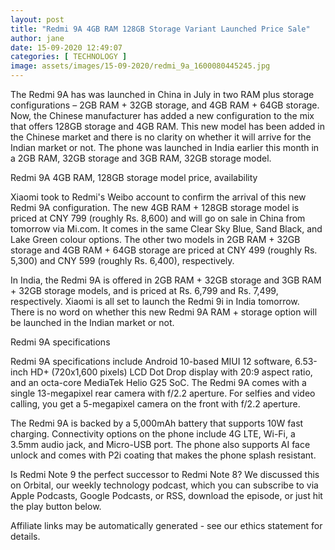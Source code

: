 ```yaml
---
layout: post
title: "Redmi 9A 4GB RAM 128GB Storage Variant Launched Price Sale"
author: jane 
date: 15-09-2020 12:49:07 
categories: [ TECHNOLOGY ] 
image: assets/images/15-09-2020/redmi_9a_1600080445245.jpg
---
```

The Redmi 9A has was launched in China in July in two RAM plus storage configurations – 2GB RAM + 32GB storage, and 4GB RAM + 64GB storage. Now, the Chinese manufacturer has added a new configuration to the mix that offers 128GB storage and 4GB RAM. This new model has been added in the Chinese market and there is no clarity on whether it will arrive for the Indian market or not. The phone was launched in India earlier this month in a 2GB RAM, 32GB storage and 3GB RAM, 32GB storage model.

Redmi 9A 4GB RAM, 128GB storage model price, availability

Xiaomi took to Redmi's Weibo account to confirm the arrival of this new Redmi 9A configuration. The new 4GB RAM + 128GB storage model is priced at CNY 799 (roughly Rs. 8,600) and will go on sale in China from tomorrow via Mi.com. It comes in the same Clear Sky Blue, Sand Black, and Lake Green colour options. The other two models in 2GB RAM + 32GB storage and 4GB RAM + 64GB storage are priced at CNY 499 (roughly Rs. 5,300) and CNY 599 (roughly Rs. 6,400), respectively.

In India, the Redmi 9A is offered in 2GB RAM + 32GB storage and 3GB RAM + 32GB storage models, and is priced at Rs. 6,799 and Rs. 7,499, respectively. Xiaomi is all set to launch the Redmi 9i in India tomorrow. There is no word on whether this new Redmi 9A RAM + storage option will be launched in the Indian market or not.

Redmi 9A specifications

Redmi 9A specifications include Android 10-based MIUI 12 software, 6.53-inch HD+ (720x1,600 pixels) LCD Dot Drop display with 20:9 aspect ratio, and an octa-core MediaTek Helio G25 SoC. The Redmi 9A comes with a single 13-megapixel rear camera with f/2.2 aperture. For selfies and video calling, you get a 5-megapixel camera on the front with f/2.2 aperture.

The Redmi 9A is backed by a 5,000mAh battery that supports 10W fast charging. Connectivity options on the phone include 4G LTE, Wi-Fi, a 3.5mm audio jack, and Micro-USB port. The phone also supports AI face unlock and comes with P2i coating that makes the phone splash resistant.

Is Redmi Note 9 the perfect successor to Redmi Note 8? We discussed this on Orbital, our weekly technology podcast, which you can subscribe to via Apple Podcasts, Google Podcasts, or RSS, download the episode, or just hit the play button below.

Affiliate links may be automatically generated - see our ethics statement for details.